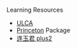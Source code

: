 Learning Resources
- [ULCA](https://stats.oarc.ucla.edu/)
- [Princeton](https://dss.princeton.edu/training/)
Package
- [连玉君 plus2](https://www.lianxh.cn/news/1d83657865b17.html)
